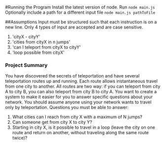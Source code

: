 #Running the Program
Install the latest version of node.
Run `node main.js`
Optionally include a path for a different input file `node main.js pathToFile`

##Assumptions
Input must be structured such that each instruction is on a new line.
Only 4 types of input are accepted and are case sensitive.
1. 'cityX - cityY'
2. 'cities from cityX in n jumps'
3. 'can I teleport from cityX to cityY'
4. 'loop possible from cityX'

### Project Summary
You have discovered the secrets of teleportation and have several teleportation routes up and
running. Each route
allows instantaneous travel from one city to another. All routes are two way: if you can teleport from
city A
to city B, you can also teleport from city B to city A. You want to create a system to make it easier for
you to
answer specific questions about your network. You should assume anyone using your network
wants to travel only by teleportation.
Questions you must be able to answer:
1. What cities can I reach from city X with a maximum of N jumps?
2. Can someone get from city X to city Y?
3. Starting in city X, is it possible to travel in a loop (leave the city on one route and return on
another, without traveling along the same route twice)?